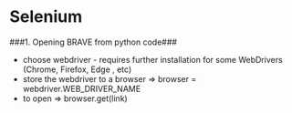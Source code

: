 # Selenium

###1. Opening BRAVE from python code###

- choose webdriver - requires further installation for some WebDrivers (Chrome, Firefox, Edge , etc)
- store the webdriver to a browser => browser = webdriver.WEB_DRIVER_NAME
- to open => browser.get(link)
